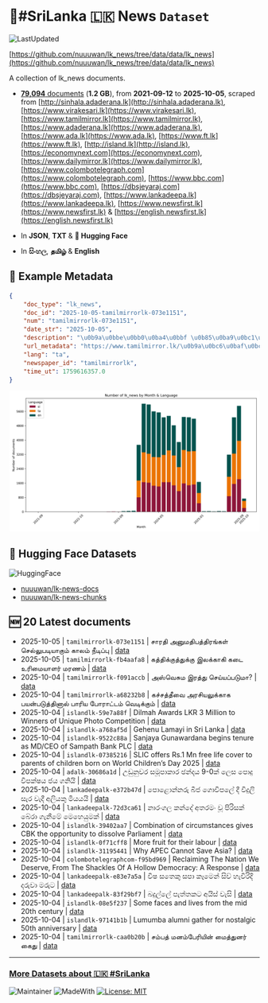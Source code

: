 # 📄#SriLanka 🇱🇰 News `Dataset`

![LastUpdated](https://img.shields.io/badge/last_updated-2025--10--05_05:47:00-green)

[https://github.com/nuuuwan/lk_news/tree/data/data/lk_news](https://github.com/nuuuwan/lk_news/tree/data/data/lk_news)

A collection of lk_news documents.

- [**79,094** documents](https://github.com/nuuuwan/lk_news/tree/data/data/lk_news) (**1.2 GB**), from **2021-09-12** to **2025-10-05**, scraped from [http://sinhala.adaderana.lk](http://sinhala.adaderana.lk), [https://www.virakesari.lk](https://www.virakesari.lk), [https://www.tamilmirror.lk](https://www.tamilmirror.lk), [https://www.adaderana.lk](https://www.adaderana.lk), [https://www.ada.lk](https://www.ada.lk), [https://www.ft.lk](https://www.ft.lk), [http://island.lk](http://island.lk), [https://economynext.com](https://economynext.com), [https://www.dailymirror.lk](https://www.dailymirror.lk), [https://www.colombotelegraph.com](https://www.colombotelegraph.com), [https://www.bbc.com](https://www.bbc.com), [https://dbsjeyaraj.com](https://dbsjeyaraj.com), [https://www.lankadeepa.lk](https://www.lankadeepa.lk), [https://www.newsfirst.lk](https://www.newsfirst.lk) & [https://english.newsfirst.lk](https://english.newsfirst.lk)

- In **JSON**, **TXT** & **🤗 Hugging Face**

- In **සිංහල**, **தமிழ்** & **English**

## 📝 Example Metadata

```json
{
    "doc_type": "lk_news",
    "doc_id": "2025-10-05-tamilmirrorlk-073e1151",
    "num": "tamilmirrorlk-073e1151",
    "date_str": "2025-10-05",
    "description": "\u0b9a\u0bbe\u0bb0\u0ba4\u0bbf \u0b85\u0ba9\u0bc1\u0bae\u0ba4\u0bbf\u0baa\u0ba4\u0bcd\u0ba4\u0bbf\u0bb0\u0b99\u0bcd\u0b95\u0bb3\u0bcd \u0b9a\u0bc6\u0bb2\u0bcd\u0bb2\u0bc1\u0baa\u0b9f\u0bbf\u0baf\u0bbe\u0b95\u0bc1\u0bae\u0bcd \u0b95\u0bbe\u0bb2\u0bae\u0bcd \u0ba8\u0bc0\u0b9f\u0bbf\u0baa\u0bcd\u0baa\u0bc1",
    "url_metadata": "https://www.tamilmirror.lk/\u0b9a\u0bc6\u0baf\u0bcd\u0ba4\u0bbf\u0b95\u0bb3\u0bcd/\u0b9a\u0bbe\u0bb0\u0ba4\u0bbf-\u0b85\u0ba9\u0bc1\u0bae\u0ba4\u0bbf\u0baa\u0ba4\u0bcd\u0ba4\u0bbf\u0bb0\u0b99\u0bcd\u0b95\u0bb3\u0bcd-\u0b9a\u0bc6\u0bb2\u0bcd\u0bb2\u0bc1\u0baa\u0b9f\u0bbf\u0baf\u0bbe\u0b95\u0bc1\u0bae\u0bcd-\u0b95\u0bbe\u0bb2\u0bae\u0bcd-\u0ba8\u0bc0\u0b9f\u0bbf\u0baa\u0bcd\u0baa\u0bc1/175-365726",
    "lang": "ta",
    "newspaper_id": "tamilmirrorlk",
    "time_ut": 1759616357.0
}
```

![Chart](https://raw.githubusercontent.com/nuuuwan/lk_news/refs/heads/data/data/lk_news/docs_by_month_and_lang.png)

## 🤗 Hugging Face Datasets

![HuggingFace](https://img.shields.io/badge/-HuggingFace-FDEE21?style=for-the-badge&logo=HuggingFace)

- [nuuuwan/lk-news-docs](https://huggingface.co/datasets/nuuuwan/lk-news-docs)
- [nuuuwan/lk-news-chunks](https://huggingface.co/datasets/nuuuwan/lk-news-chunks)

## 🆕 20 Latest documents

- 2025-10-05 | `tamilmirrorlk-073e1151` | சாரதி அனுமதிபத்திரங்கள் செல்லுபடியாகும் காலம் நீடிப்பு | [data](https://github.com/nuuuwan/lk_news/tree/data/data/lk_news/2020s/2025/2025-10-05-tamilmirrorlk-073e1151)
- 2025-10-05 | `tamilmirrorlk-fb4aafa8` | கத்திக்குத்துக்கு இலக்காகி கடை உரிமையாளர் மரணம் | [data](https://github.com/nuuuwan/lk_news/tree/data/data/lk_news/2020s/2025/2025-10-05-tamilmirrorlk-fb4aafa8)
- 2025-10-04 | `tamilmirrorlk-f091accb` | அஸ்வெசும இரத்து செய்யப்படுமா? | [data](https://github.com/nuuuwan/lk_news/tree/data/data/lk_news/2020s/2025/2025-10-04-tamilmirrorlk-f091accb)
- 2025-10-04 | `tamilmirrorlk-a68232b8` | கச்சத்தீவை அரசியலுக்காக பயன்படுத்தினால் பாரிய போராட்டம் வெடிக்கும் | [data](https://github.com/nuuuwan/lk_news/tree/data/data/lk_news/2020s/2025/2025-10-04-tamilmirrorlk-a68232b8)
- 2025-10-04 | `islandlk-59e7a88f` | Dilmah Awards LKR 3 Million to Winners of Unique Photo Competition | [data](https://github.com/nuuuwan/lk_news/tree/data/data/lk_news/2020s/2025/2025-10-04-islandlk-59e7a88f)
- 2025-10-04 | `islandlk-a768af5d` | Gehenu Lamayi in Sri Lanka | [data](https://github.com/nuuuwan/lk_news/tree/data/data/lk_news/2020s/2025/2025-10-04-islandlk-a768af5d)
- 2025-10-04 | `islandlk-9522c88a` | Sanjaya Gunawardana begins tenure as MD/CEO of Sampath Bank PLC | [data](https://github.com/nuuuwan/lk_news/tree/data/data/lk_news/2020s/2025/2025-10-04-islandlk-9522c88a)
- 2025-10-04 | `islandlk-07385216` | SLIC offers Rs.1 Mn free life cover to parents of children born on World Children’s Day 2025 | [data](https://github.com/nuuuwan/lk_news/tree/data/data/lk_news/2020s/2025/2025-10-04-islandlk-07385216)
- 2025-10-04 | `adalk-30686a1d` | උඩුනුවර සමූපාකාර ඡන්දය 9-0ක් ලෙස පොදු විපක්ෂය ජය ගනියි | [data](https://github.com/nuuuwan/lk_news/tree/data/data/lk_news/2020s/2025/2025-10-04-adalk-30686a1d)
- 2025-10-04 | `lankadeepalk-e372b47d` | පොළොන්නරු බීජ ගොවිපලේ දී විදුලි සැර වැදී අලියකු මියයයි | [data](https://github.com/nuuuwan/lk_news/tree/data/data/lk_news/2020s/2025/2025-10-04-lankadeepalk-e372b47d)
- 2025-10-04 | `lankadeepalk-72d3ca61` | නාරංගල කන්දේ අතරමං වූ පිරිසක් බේරා ගැනීමේ මෙහෙයුමක් | [data](https://github.com/nuuuwan/lk_news/tree/data/data/lk_news/2020s/2025/2025-10-04-lankadeepalk-72d3ca61)
- 2025-10-04 | `islandlk-39402aa7` | Combination of circumstances gives CBK the opportunity to dissolve Parliament | [data](https://github.com/nuuuwan/lk_news/tree/data/data/lk_news/2020s/2025/2025-10-04-islandlk-39402aa7)
- 2025-10-04 | `islandlk-0f71cff8` | More fruit for their labour | [data](https://github.com/nuuuwan/lk_news/tree/data/data/lk_news/2020s/2025/2025-10-04-islandlk-0f71cff8)
- 2025-10-04 | `islandlk-31195441` | Why APEC Cannot Save Asia? | [data](https://github.com/nuuuwan/lk_news/tree/data/data/lk_news/2020s/2025/2025-10-04-islandlk-31195441)
- 2025-10-04 | `colombotelegraphcom-f95bd969` | Reclaiming The Nation We Deserve, From The Shackles Of A Hollow Democracy: A Response | [data](https://github.com/nuuuwan/lk_news/tree/data/data/lk_news/2020s/2025/2025-10-04-colombotelegraphcom-f95bd969)
- 2025-10-04 | `lankadeepalk-e83e7a5a` | විෂ සතෙකු සපා කෑමෙන් සිව් හැවිරිදි දරුවා මරුට | [data](https://github.com/nuuuwan/lk_news/tree/data/data/lk_news/2020s/2025/2025-10-04-lankadeepalk-e83e7a5a)
- 2025-10-04 | `lankadeepalk-83f29bf7` | බදුල්ලේ පැත්තකට අයිස් වැසි | [data](https://github.com/nuuuwan/lk_news/tree/data/data/lk_news/2020s/2025/2025-10-04-lankadeepalk-83f29bf7)
- 2025-10-04 | `islandlk-08e5f237` | Some faces and lives from the mid 20th century | [data](https://github.com/nuuuwan/lk_news/tree/data/data/lk_news/2020s/2025/2025-10-04-islandlk-08e5f237)
- 2025-10-04 | `islandlk-97141b1b` | Lumumba alumni gather for nostalgic 50th anniversary | [data](https://github.com/nuuuwan/lk_news/tree/data/data/lk_news/2020s/2025/2025-10-04-islandlk-97141b1b)
- 2025-10-04 | `tamilmirrorlk-caa0b20b` | சம்பத் மனம்பேரியின் மைத்துனர் கைது | [data](https://github.com/nuuuwan/lk_news/tree/data/data/lk_news/2020s/2025/2025-10-04-tamilmirrorlk-caa0b20b)

---

### [More Datasets about 🇱🇰 #SriLanka](https://github.com/nuuuwan/lk_datasets)

![Maintainer](https://img.shields.io/badge/maintainer-nuuuwan-red)
![MadeWith](https://img.shields.io/badge/made_with-python-blue)
[![License: MIT](https://img.shields.io/badge/License-MIT-yellow.svg)](https://opensource.org/licenses/MIT)
